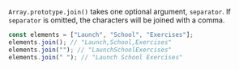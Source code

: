`Array.prototype.join()` takes one optional argument, `separator`. If `separator` is omitted, the characters will be joined with a comma.

```js
const elements = ["Launch", "School", "Exercises"];
elements.join(); // "Launch,School,Exercises"
elements.join(""); // "LaunchSchoolExercises"
elements.join(" "); // "Launch School Exercises"
```
